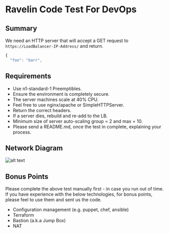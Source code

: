 Ravelin Code Test For DevOps
============================

## Summary
We need an HTTP server that will accept a GET request to `https://LoadBalancer-IP-Address/` and return.
```javascript
{
  "foo": "barr",
```

## Requirements
* Use n1-standard-1 Preemptibles.
* Ensure the environment is completely secure.
* The server machines scale at 40% CPU.
* Feel free to use nginx/apache or SimpleHTTPServer.
* Return the correct headers.
* If a server dies, rebuild and re-add to the LB.
* Minimum size of server auto-scaling group = 2 and max = 10.
* Please send a README.md, once the test in complete, explaining your process.

## Network Diagram
![alt text](https://raw.githubusercontent.com/unravelin/code-test-devops/master/network-diagram.png)

## Bonus Points
Please complete the above test manually first - in case you run out of time. If you have experience with the below technologies, for bonus points, please feel to use them and sent us the code.
* Configuration management (e.g. puppet, chef, ansible)
* Terraform
* Bastion (a.k.a Jump Box)
* NAT

